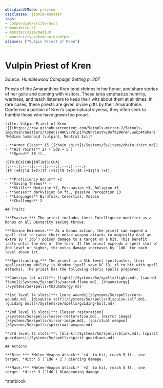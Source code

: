 ```yaml
---
obsidianUIMode: preview
cssclasses: json5e-monster
tags:
- compendium/src/5e/hwcs
- monster/cr/2
- monster/size/medium
- monster/type/humanoid/vulpin
aliases: ["Vulpin Priest of Kren"]
---
```

# Vulpin Priest of Kren
*Source: Humblewood Campaign Setting p. 207*  

Priests of the Amaranthine Kren tend shrines in her honor, and share stories of her guile and cunning with visitors. These tales emphasize humility, wariness, and teach listeners to keep their wits about them at all times. In rare cases, these priests are given divine gifts by their Amaranthine. Conferred a portion of Kren's supernatural slyness, they often seek to humble those who have grown too proud.

```ad-statblock
title: Vulpin Priest of Kren
![](https://raw.githubusercontent.com/5etools-mirror-2/5etools-img/main/bestiary/tokens/HWCS/Vulpin%20Priest%20of%20Kren.webp#token)
*Medium humanoid (vulpin), Neutral Evil*

- **Armor Class** 15 ([chain shirt](/Systems/5e/items/chain-shirt.md))
- **Hit Points** 27 (`5d8 + 5`)
- **Speed** 30 ft.

|STR|DEX|CON|INT|WIS|CHA|
|:---:|:---:|:---:|:---:|:---:|:---:|
|10 (+0)|14 (+2)|12 (+1)|15 (+2)|16 (+3)|13 (+1)|

- **Proficiency Bonus** +2
- **Saving Throws** ⏤
- **Skills** Medicine +7, Persuasion +3, Religion +5
- **Senses** darkvision 60 ft., passive Perception 13
- **Languages** Birdfolk, Celestial, Vulpin
- **Challenge** 2

## Traits

***Evasive.*** The priest includes their Intelligence modifier as a bonus on all Dexterity saving throws.

***Divine Eminence.*** As a bonus action, the priest can expend a spell slot to cause their melee weapon attacks to magically deal an extra 10 (`3d6`) poison damage to a target on a hit. This benefit lasts until the end of the turn. If the priest expends a spell slot of 2nd level or higher, the extra damage increases by `1d6` for each level above 1st.

***Spellcasting.*** The priest is a 5th level spellcaster, their spellcasting ability is Wisdom (spell save DC 13, +5 to hit with spell attacks). The priest has the following cleric spells prepared:

**Cantrips (at will)**: [light](/Systems/5e/spells/light.md), [sacred flame](/Systems/5e/spells/sacred-flame.md), [thaumaturgy](/Systems/5e/spells/thaumaturgy.md)

**1st level (4 slots)**: [cure wounds](/Systems/5e/spells/cure-wounds.md), [disguise self](/Systems/5e/spells/disguise-self.md), [guiding bolt](/Systems/5e/spells/guiding-bolt.md)

**2nd level (3 slots)**: [lesser restoration](/Systems/5e/spells/lesser-restoration.md), [mirror image](/Systems/5e/spells/mirror-image.md), [spiritual weapon](/Systems/5e/spells/spiritual-weapon.md)

**3rd level (2 slots)**: [blink](/Systems/5e/spells/blink.md), [spirit guardians](/Systems/5e/spells/spirit-guardians.md)

## Actions

***Bite.*** *Melee Weapon Attack:* `+4` to hit, reach 5 ft., one target. *Hit:* 5 (`1d6 + 2`) piercing damage.

***Mace.*** *Melee Weapon Attack:* `+2` to hit, reach 5 ft., one target. *Hit:* 3 (`1d6`) bludgeoning damage.
```
^statblock